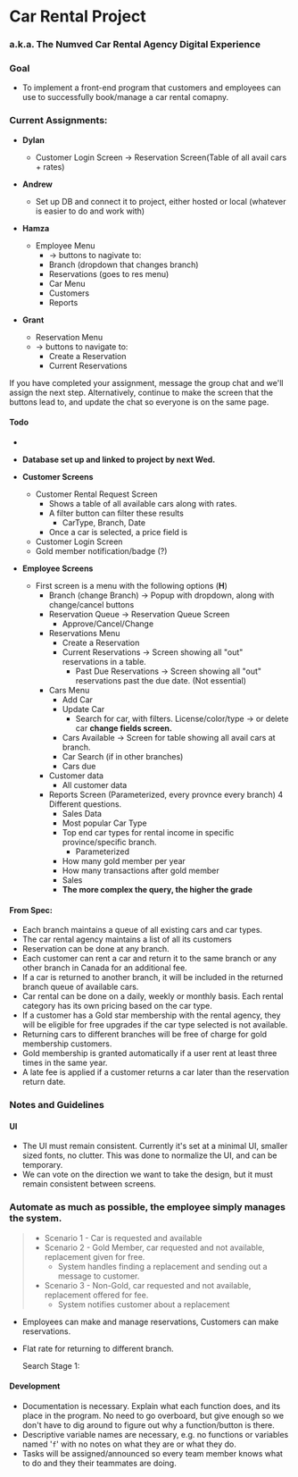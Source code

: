 # Car Rental Project
### a.k.a. The Numved Car Rental Agency Digital Experience 

### Goal
- To implement a front-end program that customers and employees can use to successfully book/manage a car rental comapny.

### Current Assignments:
- **Dylan**
  - Customer Login Screen -> Reservation Screen(Table of all avail cars + rates)
- **Andrew**
  - Set up DB and connect it to project, either hosted or local (whatever is easier to do and work with)
- **Hamza**
  - Employee Menu
    - -> buttons to nagivate to: 
    - Branch (dropdown that changes branch)
    - Reservations (goes to res menu)
    - Car Menu
    - Customers
    - Reports

- **Grant**
  - Reservation Menu
  - -> buttons to navigate to:
    - Create a Reservation
    - Current Reservations 

If you have completed your assignment, message the group chat and we'll assign
the next step. Alternatively, continue to make the screen that the buttons lead to, and update the chat so everyone is on the same page.

#### Todo
- 
- **Database set up and linked to project by next Wed.**
- **Customer Screens**
  - Customer Rental Request Screen
    - Shows a table of all available cars along with rates.
    - A filter button can filter these results
        - CarType, Branch, Date
    - Once a car is selected, a price field is 
  - Customer Login Screen
  - Gold member notification/badge (?)


- **Employee Screens**
    - First screen is a menu with the following options (**H**)
      - Branch (change Branch) -> Popup with dropdown, along with change/cancel buttons
      - Reservation Queue -> Reservation Queue Screen
        - Approve/Cancel/Change
      - Reservations Menu 
        - Create a Reservation
        - Current Reservations -> Screen showing all "out" reservations in a table.
          - Past Due Reservations -> Screen showing all "out" reservations past the due date. (Not essential)
      - Cars Menu
        - Add Car
        - Update Car
            - Search for car, with filters. License/color/type -> or delete car **change fields screen.** 
        - Cars Available -> Screen for table showing all avail cars at branch.
        - Car Search (if in other branches)
        - Cars due
      - Customer data
        - All customer data
      - Reports Screen (Parameterized, every provnce every branch) 4 Different questions.
        - Sales Data
        - Most popular Car Type
        - Top end car types for rental income in specific province/specific branch.
          - Parameterized
        - How many gold member per year
        - How many transactions after gold member
        - Sales
        - **The more complex the query, the higher the grade**




#### From Spec:
- Each branch maintains a queue of all existing cars and car types.
- The car rental agency maintains a list of all its customers
- Reservation can be done at any branch. 
- Each customer can rent a car and return it to the same branch or any other branch in Canada for an additional fee.
- If a car is returned to another branch, it will be included in the returned branch queue of available cars.
- Car rental can be done on a daily, weekly or monthly basis. Each rental category has its own pricing based on the car type.
- If a customer has a Gold star membership with the rental agency, they will be eligible for free upgrades if the car type selected is not available. 
- Returning cars to different branches will be free of charge for gold membership customers.
- Gold membership is granted automatically if a user rent at least three times in the same year.
- A late fee is applied if a customer returns a car later than the reservation return date.




### Notes and Guidelines
#### UI
  - The UI must remain consistent. Currently it's set at a minimal UI, smaller sized fonts, no clutter. This was done to normalize the UI, and can be temporary.
  - We can vote on the direction we want to take the design, but it must remain consistent between screens.

### Automate as much as possible, the employee simply manages the system.
> - Scenario 1 - Car is requested and available
> - Scenario 2 - Gold Member, car requested and not available, replacement given for free.
>   - System handles finding a replacement and sending out a message to customer.
> - Scenario 3 - Non-Gold, car requested and not available, replacement offered for fee.
>    - System notifies customer about a replacement 
- Employees can make and manage reservations, Customers can make reservations.
- Flat rate for returning to different branch.


    Search Stage 1: 
#### Development
  - Documentation is necessary. Explain what each function does, and its place in the program. No need to go overboard, but give enough so we don't have to dig around to figure out why a function/button is there.
  - Descriptive variable names are necessary, e.g. no functions or variables named '`f`' with no notes on what they are or what they do.
  - Tasks will be assigned/announced so every team member knows what to do and they their teammates are doing. 



